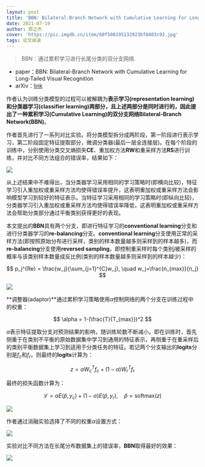 ```yaml
---
layout: post
title: 'BBN: Bilateral-Branch Network with Cumulative Learning for Long-Tailed Visual Recognition'
date: 2021-07-19
author: 郑之杰
cover: 'https://pic.imgdb.cn/item/60f508195132923bf8403c92.jpg'
tags: 论文阅读
---
```


> BBN：通过累积学习进行长尾分类的双分支网络.

- paper：BBN: Bilateral-Branch Network with Cumulative Learning for Long-Tailed Visual Recognition
- arXiv：[link](https://arxiv.org/abs/1912.02413)

作者认为训练分类模型的过程可以被解耦为**表示学习(representation learning)**和**分类器学习(classifier learning)**两部分，且上述两部分是同时进行的，因此提出了一种**累积学习(Cumulative Learning)**的双分支网络**Bilateral-Branch Network(BBN)**。

作者首先进行了一系列对比实验。将分类模型拆分成两阶段，第一阶段进行表示学习，第二阶段固定特征提取部分，微调分类器(最后一层全连接层)。在每个阶段的训练中，分别使用分类交叉熵损失**CE**、重加权方法**RW**和重采样方法**RS**进行训练，并对比不同方法组合的错误率，结果如下：

![](https://pic.imgdb.cn/item/60f50deb5132923bf86c80f9.jpg)

从上述结果中不难得出，当分类器学习采用相同的学习策略时(即横向比较)，特征学习引入重加权或重采样方法均使得错误率提升，这表明重加权或重采样方法会影响模型学习到较好的特征表示。当特征学习采用相同的学习策略时(即纵向比较)，分类器学习引入重加权或重采样方法均使得错误率降低，这表明重加权或重采样方法会帮助分类部分通过平衡类别获得更好的表现。

本文提出的**BBN**具有两个分支，即进行特征学习的**conventional learning**分支和进行分类器学习的**re-balancing**分支。**conventional learning**分支使用正常的采样方法(即按照原始分布进行采样，类别的样本数量越多则采样到的样本越多)，而**re-balancing**分支使用**reversed sampling**，即控制重采样时每个类别$j$被采样的概率与该类别样本数量成反比例(类别的样本数量越多则采样到的样本越少)：

$$ p_j^{Re} = \frac{w_j}{\sum_{j=1}^{C}w_j}, \quad w_j=\frac{n_{max}}{n_j} $$

![](https://pic.imgdb.cn/item/60f50e0e5132923bf86d95e7.jpg)

**调整器(adaptor)**通过累积学习策略使用$\alpha$控制网络的两个分支在训练过程中的权重：

$$ \alpha = 1-(\frac{T}{T_{max}})^2 $$

$\alpha$表示特征提取分支对预测结果的影响，随训练轮数不断减小。即在训练时，首先侧重于在类别不平衡的原始数据集中学习到通用的特征表示，再侧重于在重采样后的类别平衡数据集上学习到适用于分类任务的特征。若记两个分支输出的**logits**分别是$f_c$和$f_r$，则最终的**logits**计算为：

$$ z=\alpha W_c^Tf_c+(1-\alpha)W_r^Tf_r $$

最终的损失函数计算为：

$$ \mathcal{L}=\alpha E(\hat{p},y_c)+(1-\alpha)E(\hat{p},y_r), \quad \hat{p}=\text{softmax}(z) $$

![](https://pic.imgdb.cn/item/60f5189b5132923bf8c06117.jpg)

作者通过消融实验选择了不同的权重$\alpha$设置方式：

![](https://pic.imgdb.cn/item/60f519225132923bf8c4b0bd.jpg)

实验对比不同方法在长尾分布数据集上的错误率，**BBN**取得最好的效果：

![](https://pic.imgdb.cn/item/60f50e465132923bf86f4d46.jpg)

